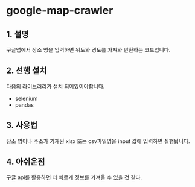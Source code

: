 # google-map-crawler

## 1. 설명
구글맵에서 장소 명을 입력하면 위도와 경도를 가져와 반환하는 코드입니다.

## 2. 선행 설치
다음의 라이브러리가 설치 되어있어야합니다.
- selenium
- pandas


## 3. 사용법
장소 명이나 주소가 기재된 xlsx 또는 csv파일명을 input 값에 입력하면 실행됩니다.

## 4. 아쉬운점
구글 api를 활용하면 더 빠르게 정보를 가져올 수 있을 것 같다.
